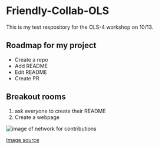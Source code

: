 # Friendly-Collab-OLS

This is my test respository for the OLS-4 workshop on 10/13. 

## Roadmap for my project

* Create a repo
* Add README
* Edit README
* Create PR

## Breakout rooms

1. ask everyone to create their README
2. Create a webpage

![image of network for contributions](https://www.nobledesktop.com/image/blog/git-distributed-workflow-diagram.png)

[Image source](https://www.nobledesktop.com/image/blog/git-distributed-workflow-diagram.png)

